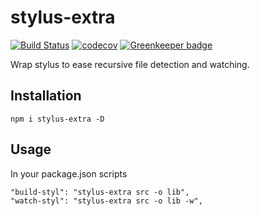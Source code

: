 # stylus-extra

[![Build Status](https://travis-ci.org/Alexgalinier/stylus-extra.svg?branch=master)](https://travis-ci.org/Alexgalinier/stylus-extra)
[![codecov](https://codecov.io/gh/Alexgalinier/stylus-extra/branch/master/graph/badge.svg)](https://codecov.io/gh/Alexgalinier/stylus-extra)
[![Greenkeeper badge](https://badges.greenkeeper.io/Alexgalinier/stylus-extra.svg)](https://greenkeeper.io/)

Wrap stylus to ease recursive file detection and watching.

## Installation

```
npm i stylus-extra -D
```

## Usage

In your package.json scripts
```
"build-styl": "stylus-extra src -o lib",
"watch-styl": "stylus-extra src -o lib -w",
```
